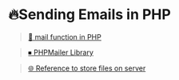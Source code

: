 # 🔥Sending Emails in PHP

> [📧 mail function in PHP](https://www.php.net/manual/en/function.mail.php)

> [⏹ PHPMailer Library](https://github.com/PHPMailer/PHPMailer)

> [🌐 Reference to store files on server](https://blog.filestack.com/thoughts-and-knowledge/php-file-upload/)